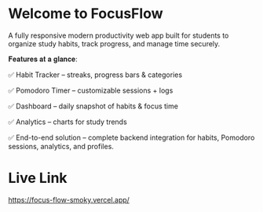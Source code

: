 # Welcome to FocusFlow
A fully responsive modern productivity web app built for students to organize study habits, track progress, and manage time securely.

𝐅𝐞𝐚𝐭𝐮𝐫𝐞𝐬 𝐚𝐭 𝐚 𝐠𝐥𝐚𝐧𝐜𝐞:

 ✅ Habit Tracker – streaks, progress bars & categories
 
 ✅ Pomodoro Timer – customizable sessions + logs
 
 ✅ Dashboard – daily snapshot of habits & focus time
 
 ✅ Analytics – charts for study trends
 
 ✅ End-to-end solution – complete backend integration for habits, Pomodoro sessions, analytics, and profiles.

# Live Link
https://focus-flow-smoky.vercel.app/
